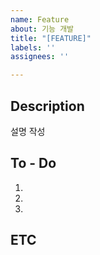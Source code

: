 ```yaml
---
name: Feature
about: 기능 개발
title: "[FEATURE]"
labels: ''
assignees: ''

---
```


## Description
설명 작성

## To - Do
1.
2.
3.

## ETC

